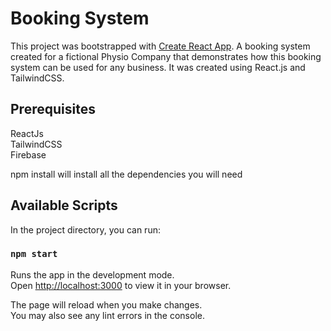 # Booking System

This project was bootstrapped with [Create React App](https://github.com/facebook/create-react-app).
A booking system created for a fictional Physio Company that demonstrates how this booking system can be used for any business. It was created using React.js and TailwindCSS.

## Prerequisites

ReactJs \
TailwindCSS\
Firebase

npm install will install all the dependencies you will need

## Available Scripts

In the project directory, you can run:

### `npm start`

Runs the app in the development mode.\
Open [http://localhost:3000](http://localhost:3000) to view it in your browser.

The page will reload when you make changes.\
You may also see any lint errors in the console.

